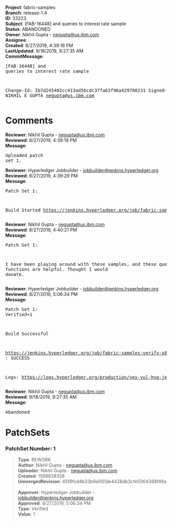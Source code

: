 <strong>Project</strong>: fabric-samples<br><strong>Branch</strong>: release-1.4<br><strong>ID</strong>: 33223<br><strong>Subject</strong>: [FAB-16448] and queries to interest rate sample<br><strong>Status</strong>: ABANDONED<br><strong>Owner</strong>: Nikhil Gupta - negupta@us.ibm.com<br><strong>Assignee</strong>:<br><strong>Created</strong>: 8/27/2019, 4:39:18 PM<br><strong>LastUpdated</strong>: 9/18/2019, 9:27:35 AM<br><strong>CommitMessage</strong>:<br><pre>[FAB-16448] and queries to interest rate sample

Change-Id: Ib7d245402cc413ad56cdc37fa63f96a429780231
Signed-off-by: NIKHIL E GUPTA <negupta@us.ibm.com>
</pre><h1>Comments</h1><strong>Reviewer</strong>: Nikhil Gupta - negupta@us.ibm.com<br><strong>Reviewed</strong>: 8/27/2019, 4:39:18 PM<br><strong>Message</strong>: <pre>Uploaded patch set 1.</pre><strong>Reviewer</strong>: Hyperledger Jobbuilder - jobbuilder@jenkins.hyperledger.org<br><strong>Reviewed</strong>: 8/27/2019, 4:39:29 PM<br><strong>Message</strong>: <pre>Patch Set 1:

Build Started https://jenkins.hyperledger.org/job/fabric-samples-verify-x86_64/519/</pre><strong>Reviewer</strong>: Nikhil Gupta - negupta@us.ibm.com<br><strong>Reviewed</strong>: 8/27/2019, 4:40:21 PM<br><strong>Message</strong>: <pre>Patch Set 1:

I have been playing around with these samples, and these query functions are helpful. Thought I would donate.</pre><strong>Reviewer</strong>: Hyperledger Jobbuilder - jobbuilder@jenkins.hyperledger.org<br><strong>Reviewed</strong>: 8/27/2019, 5:06:34 PM<br><strong>Message</strong>: <pre>Patch Set 1: Verified+1

Build Successful 

https://jenkins.hyperledger.org/job/fabric-samples-verify-x86_64/519/ : SUCCESS

Logs: https://logs.hyperledger.org/production/vex-yul-hyp-jenkins-3/fabric-samples-verify-x86_64/519</pre><strong>Reviewer</strong>: Nikhil Gupta - negupta@us.ibm.com<br><strong>Reviewed</strong>: 9/18/2019, 9:27:35 AM<br><strong>Message</strong>: <pre>Abandoned</pre><h1>PatchSets</h1><h3>PatchSet Number: 1</h3><blockquote><strong>Type</strong>: REWORK<br><strong>Author</strong>: Nikhil Gupta - negupta@us.ibm.com<br><strong>Uploader</strong>: Nikhil Gupta - negupta@us.ibm.com<br><strong>Created</strong>: 1566938358<br><strong>UnmergedRevision</strong>: 45f8fcd4b33b9e001de4428db3cfe5064388f48a<br><br><strong>Approver</strong>: Hyperledger Jobbuilder - jobbuilder@jenkins.hyperledger.org<br><strong>Approved</strong>: 8/27/2019, 5:06:34 PM<br><strong>Type</strong>: Verified<br><strong>Value</strong>: 1<br><br></blockquote>